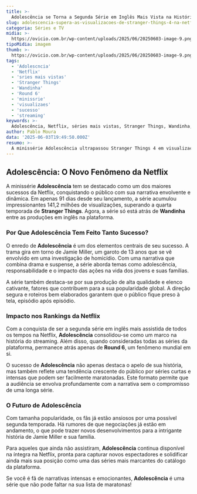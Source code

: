 ```yaml
---
title: >-
  Adolescência se Torna a Segunda Série em Inglês Mais Vista na História da Netflix
slug: adolescencia-supera-as-visualizacoes-de-stranger-things-4-na-netflix
categoria: Séries e TV
midia: >-
  https://ovicio.com.br/wp-content/uploads/2025/06/20250603-image-9.png
tipoMidia: imagem
thumb: >-
  https://ovicio.com.br/wp-content/uploads/2025/06/20250603-image-9.png
tags:
  - 'Adolescncia'
  - 'Netflix'
  - 'sries mais vistas'
  - 'Stranger Things'
  - 'Wandinha'
  - 'Round 6'
  - 'minissrie'
  - 'visualizaes'
  - 'sucesso'
  - 'streaming'
keywords: >-
  Adolescência, Netflix, séries mais vistas, Stranger Things, Wandinha, Round 6, minissérie, visualizações, sucesso, streaming
author: Pablo Moura
data: '2025-06-03T19:49:50.000Z'
resumo: >-
  A minissérie Adolescência ultrapassou Stranger Things 4 em visualizações na Netflix, consolidando-se como a segunda série em inglês mais assistida da plataforma. Este marco reflete o crescente interesse do público por narrativas intensas e emocionantes.
---
```


## Adolescência: O Novo Fenômeno da Netflix

A minissérie **Adolescência** tem se destacado como um dos maiores sucessos da Netflix, conquistando o público com sua narrativa envolvente e dinâmica. Em apenas 91 dias desde seu lançamento, a série acumulou impressionantes 141,2 milhões de visualizações, superando a quarta temporada de **Stranger Things**. Agora, a série só está atrás de **Wandinha** entre as produções em inglês na plataforma.

### Por Que Adolescência Tem Feito Tanto Sucesso?

O enredo de **Adolescência** é um dos elementos centrais de seu sucesso. A trama gira em torno de Jamie Miller, um garoto de 13 anos que se vê envolvido em uma investigação de homicídio. Com uma narrativa que combina drama e suspense, a série aborda temas como adolescência, responsabilidade e o impacto das ações na vida dos jovens e suas famílias.

A série também destaca-se por sua produção de alta qualidade e elenco cativante, fatores que contribuem para a sua popularidade global. A direção segura e roteiros bem elaborados garantem que o público fique preso à tela, episódio após episódio.

### Impacto nos Rankings da Netflix

Com a conquista de ser a segunda série em inglês mais assistida de todos os tempos na Netflix, **Adolescência** consolidou-se como um marco na história do streaming. Além disso, quando consideradas todas as séries da plataforma, permanece atrás apenas de **Round 6**, um fenômeno mundial em si.

O sucesso de **Adolescência** não apenas destaca o apelo de sua história, mas também reflete uma tendência crescente do público por séries curtas e intensas que podem ser facilmente maratonadas. Este formato permite que a audiência se envolva profundamente com a narrativa sem o compromisso de uma longa série.

### O Futuro de Adolescência

Com tamanha popularidade, os fãs já estão ansiosos por uma possível segunda temporada. Há rumores de que negociações já estão em andamento, o que pode trazer novos desenvolvimentos para a intrigante história de Jamie Miller e sua família.

Para aqueles que ainda não assistiram, **Adolescência** continua disponível na íntegra na Netflix, pronta para capturar novos espectadores e solidificar ainda mais sua posição como uma das séries mais marcantes do catálogo da plataforma.

Se você é fã de narrativas intensas e emocionantes, **Adolescência** é uma série que não pode faltar na sua lista de maratonas!
